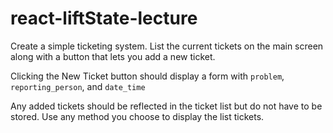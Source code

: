 # react-liftState-lecture

Create a simple ticketing system. List the current tickets on the main screen along with a button that lets you add a new ticket.

Clicking the New Ticket button should display a form with ```problem```, ```reporting_person```, and ```date_time```

Any added tickets should be reflected in the ticket list but do not have to be stored. Use any method you choose to display the list tickets.



